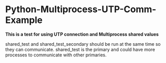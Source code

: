 # Python-Multiprocess-UTP-Comm-Example
**This is a test for using UTP connection and Multiprocess shared values**

shared_test and shared_test_secondary should be run at the same time so they can communicate.
shared_test is the primary and could have more processes to communicate with other primaries.
